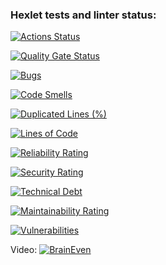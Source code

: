 ### Hexlet tests and linter status:
[![Actions Status](https://github.com/NikolayIz/php-project-45/actions/workflows/hexlet-check.yml/badge.svg)](https://github.com/NikolayIz/php-project-45/actions)

[![Quality Gate Status](https://sonarcloud.io/api/project_badges/measure?project=NikolayIz_php-project-45&metric=alert_status)](https://sonarcloud.io/summary/new_code?id=NikolayIz_php-project-45)

[![Bugs](https://sonarcloud.io/api/project_badges/measure?project=NikolayIz_php-project-45&metric=bugs)](https://sonarcloud.io/summary/new_code?id=NikolayIz_php-project-45)

[![Code Smells](https://sonarcloud.io/api/project_badges/measure?project=NikolayIz_php-project-45&metric=code_smells)](https://sonarcloud.io/summary/new_code?id=NikolayIz_php-project-45)

[![Duplicated Lines (%)](https://sonarcloud.io/api/project_badges/measure?project=NikolayIz_php-project-45&metric=duplicated_lines_density)](https://sonarcloud.io/summary/new_code?id=NikolayIz_php-project-45)

[![Lines of Code](https://sonarcloud.io/api/project_badges/measure?project=NikolayIz_php-project-45&metric=ncloc)](https://sonarcloud.io/summary/new_code?id=NikolayIz_php-project-45)

[![Reliability Rating](https://sonarcloud.io/api/project_badges/measure?project=NikolayIz_php-project-45&metric=reliability_rating)](https://sonarcloud.io/summary/new_code?id=NikolayIz_php-project-45)

[![Security Rating](https://sonarcloud.io/api/project_badges/measure?project=NikolayIz_php-project-45&metric=security_rating)](https://sonarcloud.io/summary/new_code?id=NikolayIz_php-project-45)

[![Technical Debt](https://sonarcloud.io/api/project_badges/measure?project=NikolayIz_php-project-45&metric=sqale_index)](https://sonarcloud.io/summary/new_code?id=NikolayIz_php-project-45)

[![Maintainability Rating](https://sonarcloud.io/api/project_badges/measure?project=NikolayIz_php-project-45&metric=sqale_rating)](https://sonarcloud.io/summary/new_code?id=NikolayIz_php-project-45)

[![Vulnerabilities](https://sonarcloud.io/api/project_badges/measure?project=NikolayIz_php-project-45&metric=vulnerabilities)](https://sonarcloud.io/summary/new_code?id=NikolayIz_php-project-45)

Video:
[![BrainEven](https://asciinema.org/a/LIjvUTG5OBhI5u1aE2oGni5pG.svg)](https://asciinema.org/a/LIjvUTG5OBhI5u1aE2oGni5pG)